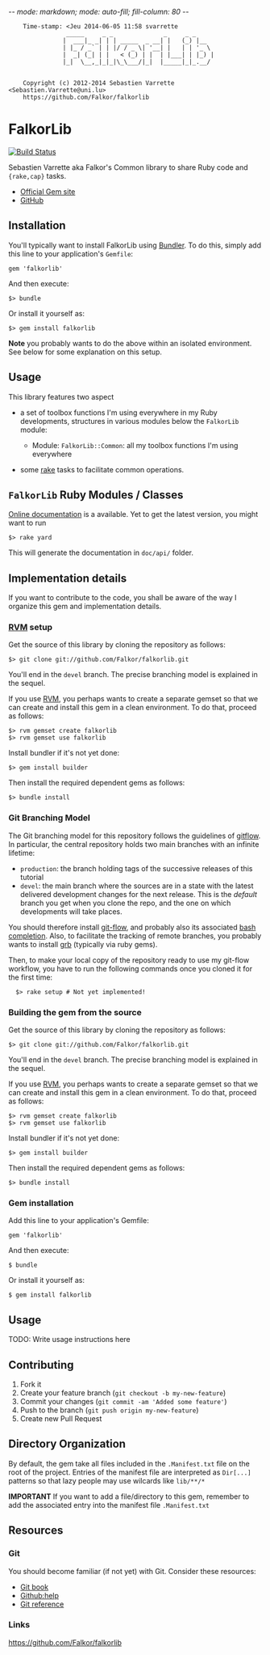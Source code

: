 -*- mode: markdown; mode: auto-fill; fill-column: 80 -*-

        Time-stamp: <Jeu 2014-06-05 11:58 svarrette
                    _____     _ _              _     _ _
                   |  ___|_ _| | | _____  _ __| |   (_) |__
                   | |_ / _` | | |/ / _ \| '__| |   | | '_ \
                   |  _| (_| | |   < (_) | |  | |___| | |_) |
                   |_|  \__,_|_|_|\_\___/|_|  |_____|_|_.__/

       
        Copyright (c) 2012-2014 Sebastien Varrette <Sebastien.Varrette@uni.lu>
        https://github.com/Falkor/falkorlib


# FalkorLib

[![Build Status](https://travis-ci.org/Falkor/falkorlib.png)](https://travis-ci.org/Falkor/falkorlib)

Sebastien Varrette aka Falkor's Common library to share Ruby code and `{rake,cap}`
tasks. 

* [Official Gem site](https://rubygems.org/gems/falkorlib)
* [GitHub](https://github.com/Falkor/falkorlib)

## Installation

You'll typically want to install FalkorLib using [Bundler](http://bundler.io/).
To do this, simply add this line to your application's `Gemfile`:

	gem 'falkorlib'
	
And then execute:

	$> bundle

Or install it yourself as:

	$> gem install falkorlib

**Note** you probably wants to do the above within an isolated environment. See below for some explanation on this setup. 

## Usage 

This library features two aspect

* a set of toolbox functions I'm using everywhere in my Ruby developments, structures in various modules below the `FalkorLib` module: 
  * Module: `FalkorLib::Common`: all my toolbox functions I'm using everywhere


* some [rake](https://github.com/jimweirich/rake) tasks to facilitate common operations. 

## `FalkorLib` Ruby Modules / Classes

[Online documentation](https://rubygems.org/gems/falkorlib) is a available. 
Yet to get the latest version, you might want to run 

	$> rake yard

This will generate the documentation in `doc/api/` folder. 




## Implementation details

If you want to contribute to the code, you shall be aware of the way I organize this gem and implementation details.   

### [RVM](https://rvm.io/) setup

Get the source of this library by cloning the repository as follows: 

	$> git clone git://github.com/Falkor/falkorlib.git

You'll end in the `devel` branch. The precise branching model is explained in
the sequel. 

If you use [RVM](http://beginrescueend.com/), you perhaps wants to create a
separate gemset so that we can create and install this gem in a clean
environment. To do that, proceed as follows:

    $> rvm gemset create falkorlib
    $> rvm gemset use falkorlib

Install bundler if it's not yet done: 

    $> gem install builder

Then install the required dependent gems as follows: 

    $> bundle install 


### Git Branching Model

The Git branching model for this repository follows the guidelines of [gitflow](http://nvie.com/posts/a-successful-git-branching-model/). 
In particular, the central repository holds two main branches with an infinite lifetime: 

* `production`: the branch holding tags of the successive releases of this tutorial
* `devel`: the main branch where the sources are in a state with the latest delivered development changes for the next release. This is the *default* branch you get when you clone the repo, and the one on which developments will take places. 

You should therefore install [git-flow](https://github.com/nvie/gitflow), and probably also its associated [bash completion](https://github.com/bobthecow/git-flow-completion). 
Also, to facilitate the tracking of remote branches, you probably wants to install [grb](https://github.com/webmat/git_remote_branch) (typically via ruby gems). 

Then, to make your local copy of the repository ready to use my git-flow workflow, you have to run the following commands once you cloned it for the first time:

      $> rake setup # Not yet implemented!


 


### Building the gem from the source

Get the source of this library by cloning the repository as follows: 

	$> git clone git://github.com/Falkor/falkorlib.git

You'll end in the `devel` branch. The precise branching model is explained in
the sequel. 

If you use [RVM](http://beginrescueend.com/), you perhaps wants to create a
separate gemset so that we can create and install this gem in a clean
environment. To do that, proceed as follows:

    $> rvm gemset create falkorlib
    $> rvm gemset use falkorlib

Install bundler if it's not yet done: 

    $> gem install builder

Then install the required dependent gems as follows: 

    $> bundle install 

### Gem installation 

Add this line to your application's Gemfile:

    gem 'falkorlib'

And then execute:

    $ bundle

Or install it yourself as:

    $ gem install falkorlib

## Usage

TODO: Write usage instructions here



## Contributing

1. Fork it
2. Create your feature branch (`git checkout -b my-new-feature`)
3. Commit your changes (`git commit -am 'Added some feature'`)
4. Push to the branch (`git push origin my-new-feature`)
5. Create new Pull Request

## Directory Organization

By default, the gem take all files included in the `.Manifest.txt` file on the
root of the project. Entries of the manifest file are interpreted as `Dir[...]`
patterns so that lazy people may use wilcards like `lib/**/*` 

__IMPORTANT__ If you want to add a file/directory to this gem, remember to add
the associated entry into the manifest file `.Manifest.txt`


## Resources

### Git 

You should become familiar (if not yet) with Git. Consider these resources: 

* [Git book](http://book.git-scm.com/index.html)
* [Github:help](http://help.github.com/mac-set-up-git/)
* [Git reference](http://gitref.org/)

### Links

https://github.com/Falkor/falkorlib
